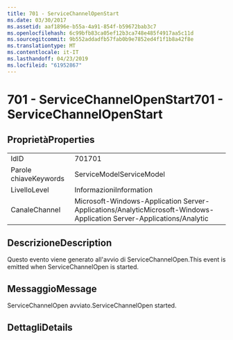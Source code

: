 ```yaml
---
title: 701 - ServiceChannelOpenStart
ms.date: 03/30/2017
ms.assetid: aaf1896e-b55a-4a91-854f-b59672bab3c7
ms.openlocfilehash: 6c99bfb83ca05ef12b3ca748e485f4917aa5c11d
ms.sourcegitcommit: 9b552addadfb57fab0b9e7852ed4f1f1b8a42f8e
ms.translationtype: MT
ms.contentlocale: it-IT
ms.lasthandoff: 04/23/2019
ms.locfileid: "61952867"
---
```

# <a name="701---servicechannelopenstart"></a><span data-ttu-id="9db1a-102">701 - ServiceChannelOpenStart</span><span class="sxs-lookup"><span data-stu-id="9db1a-102">701 - ServiceChannelOpenStart</span></span>
## <a name="properties"></a><span data-ttu-id="9db1a-103">Proprietà</span><span class="sxs-lookup"><span data-stu-id="9db1a-103">Properties</span></span>  
  
|||  
|-|-|  
|<span data-ttu-id="9db1a-104">Id</span><span class="sxs-lookup"><span data-stu-id="9db1a-104">ID</span></span>|<span data-ttu-id="9db1a-105">701</span><span class="sxs-lookup"><span data-stu-id="9db1a-105">701</span></span>|  
|<span data-ttu-id="9db1a-106">Parole chiave</span><span class="sxs-lookup"><span data-stu-id="9db1a-106">Keywords</span></span>|<span data-ttu-id="9db1a-107">ServiceModel</span><span class="sxs-lookup"><span data-stu-id="9db1a-107">ServiceModel</span></span>|  
|<span data-ttu-id="9db1a-108">Livello</span><span class="sxs-lookup"><span data-stu-id="9db1a-108">Level</span></span>|<span data-ttu-id="9db1a-109">Informazioni</span><span class="sxs-lookup"><span data-stu-id="9db1a-109">Information</span></span>|  
|<span data-ttu-id="9db1a-110">Canale</span><span class="sxs-lookup"><span data-stu-id="9db1a-110">Channel</span></span>|<span data-ttu-id="9db1a-111">Microsoft-Windows-Application Server-Applications/Analytic</span><span class="sxs-lookup"><span data-stu-id="9db1a-111">Microsoft-Windows-Application Server-Applications/Analytic</span></span>|  
  
## <a name="description"></a><span data-ttu-id="9db1a-112">Descrizione</span><span class="sxs-lookup"><span data-stu-id="9db1a-112">Description</span></span>  
 <span data-ttu-id="9db1a-113">Questo evento viene generato all'avvio di ServiceChannelOpen.</span><span class="sxs-lookup"><span data-stu-id="9db1a-113">This event is emitted when ServiceChannelOpen is started.</span></span>  
  
## <a name="message"></a><span data-ttu-id="9db1a-114">Messaggio</span><span class="sxs-lookup"><span data-stu-id="9db1a-114">Message</span></span>  
 <span data-ttu-id="9db1a-115">ServiceChannelOpen avviato.</span><span class="sxs-lookup"><span data-stu-id="9db1a-115">ServiceChannelOpen started.</span></span>  
  
## <a name="details"></a><span data-ttu-id="9db1a-116">Dettagli</span><span class="sxs-lookup"><span data-stu-id="9db1a-116">Details</span></span>
